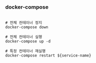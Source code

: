 

### docker-compose

```shell

# 전체 컨테이너 정지
docker-compose down

# 전체 컨테이너 실행
docker-compose up -d

# 특정 컨테이너 재실행 
docker-compose restart ${service-name}


```